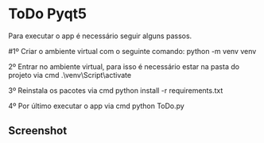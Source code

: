 # ToDo Pyqt5

Para executar o app é necessário seguir alguns passos.

#1º Criar o ambiente virtual com o seguinte comando:
python -m venv venv

2º Entrar no ambiente virtual, para isso é necessário estar na pasta do projeto via cmd
.\venv\Script\activate

3º Reinstala os pacotes via cmd
python install -r requirements.txt

4º Por último executar o app via cmd
python ToDo.py


## Screenshot

<img src="">


